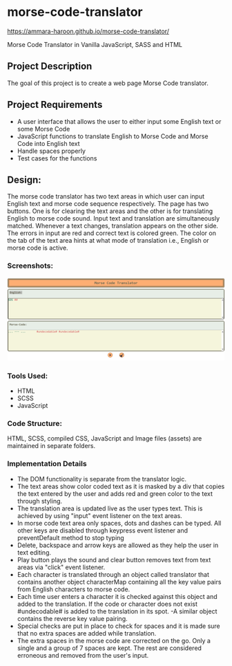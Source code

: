 # morse-code-translator
https://ammara-haroon.github.io/morse-code-translator/

Morse Code Translator in Vanilla JavaScript, SASS and HTML

## Project Description

The goal of this project is to create a web page Morse Code translator.

## Project Requirements

- A user interface that allows the user to either input some English text or some Morse Code
- JavaScript functions to translate English to Morse Code and Morse Code into English text
- Handle spaces properly
- Test cases for the functions

## Design:

The morse code translator has two text areas in which user can input English text and morse code sequence respectively. The page has two buttons. One is for clearing the text areas and the other is for translating English to morse code sound. Input text and translation are simultaneously matched. Whenever a text changes, translation appears on the other side. The errors in input are red and correct text is colored green. The color on the tab of the text area hints at what mode of translation i.e., English or morse code is active.

### Screenshots:

![screenshot](image-2.png)

### Tools Used:

- HTML
- SCSS
- JavaScript

### Code Structure:

HTML, SCSS, compiled CSS, JavaScript and Image files (assets) are maintained in separate folders.

### Implementation Details

- The DOM functionality is separate from the translator logic.
- The text areas show color coded text as it is masked by a div that copies the text entered by the user and adds red and green color to the text through styling.
- The translation area is updated live as the user types text. This is achieved by using "input" event listener on the text areas.
- In morse code text area only spaces, dots and dashes can be typed. All other keys are disabled through keypress event listener and preventDefault method to stop typing
- Delete, backspace and arrow keys are allowed as they help the user in text editing.
- Play button plays the sound and clear button removes text from text areas via "click" event listener.
- Each character is translated through an object called translator that contains another object characterMap containing all the key value pairs from English characters to morse code.
- Each time user enters a character it is checked against this object and added to the translation. If the code or character does not exist #undecodable# is added to the translation in its spot.
  -A similar object contains the reverse key value pairing.
- Special checks are put in place to check for spaces and it is made sure that no extra spaces are added while translation.
- The extra spaces in the morse code are corrected on the go. Only a single and a group of 7 spaces are kept. The rest are considered erroneous and removed from the user's input.
